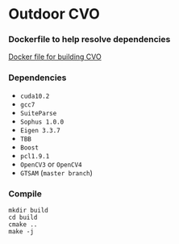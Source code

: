 # Outdoor CVO

### Dockerfile to help resolve dependencies
[Docker file for building CVO](https://github.com/UMich-BipedLab/docker_images/tree/master/cvo_gpu)


### Dependencies
*  `cuda10.2`
*  `gcc7`
*  `SuiteParse`
* `Sophus 1.0.0`
* `Eigen 3.3.7`
* `TBB`
* `Boost`
* `pcl1.9.1`
* `OpenCV3` or `OpenCV4`
* `GTSAM` (`master branch`)

### Compile
```
mkdir build
cd build
cmake ..
make -j
```
